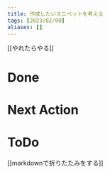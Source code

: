 ```yaml
---
title: 作成したいスニペットを考える
tags: [2023/02/08]
aliases: []
---
```


[[やれたらやる]]
# Done
# Next Action
# ToDo
[[markdownで折りたたみをする]]